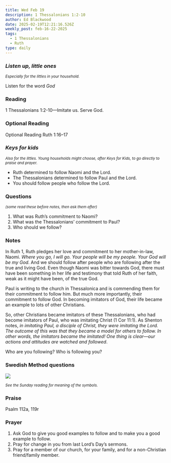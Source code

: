 ```yaml
---
title: Wed Feb 19
description: 1 Thessalonians 1:2-10
author: Ed Blackwood
date: 2025-02-19T12:21:16.526Z
weekly_post: feb-16-22-2025
tags:
  - 1 Thessalonians
  - Ruth
type: daily
---
```

### *Listen up, little ones*

<div><small><i>Especially for the littles in your household.</i></small></div>

Listen for the word *God*

### Reading

1 Thessalonians 1:2-10—Imitate us. Serve God.

### O﻿ptional Reading

Optional Reading Ruth 1:16–17

### *Keys for kids*

<div><small><i>Also for the littles. Young households might choose, after Keys for Kids, to go directly to praise and prayer.</i></small></div>

* Ruth determined to follow Naomi and the Lord.
* The Thessalonians determined to follow Paul and the Lord.
* You should follow people who follow the Lord.

### Questions

<div><small><i>(some read these before notes, then ask them after)</i></small></div>

1. What was Ruth’s commitment to Naomi?
2. What was the Thessalonians’ commitment to Paul?
3. Who should we follow?

### Notes

In Ruth 1, Ruth pledges her love and commitment to her mother-in-law, Naomi. *Where you go, I will go. Your people will be my people. Your God will be my God*. And we should follow after people who are following after the true and living God. Even though Naomi was bitter towards God, there must have been something in her life and testimony that told Ruth of her faith, weak as it might have been, of the true God.

Paul is writing to the church in Thessalonica and is commending them for their commitment to follow him. But much more importantly, their commitment to follow God. In becoming imitators of God, their life became an example to lots of other Christians. 

So, other Christians became imitators of these Thessalonians, who had become imitators of Paul, who was imitating Christ (1 Cor 11:1). As Shenton notes, *in imitating Paul, a disciple of Christ, they were imitating the Lord. The outcome of this was that they became a model for others to follow. In other words, the imitators became the imitated! One thing is clear—our actions and attitudes are watched and followed*.

Who are you following? Who is following you?

### Swedish Method questions

![](/static/img/family_worship_study_ed-swedish_questions.png)

<div><small><i>See the Sunday reading for meaning of the symbols.</i></small></div>

### Praise

P﻿salm 112a, 119r

### Prayer

1. Ask God to give you good examples to follow and to make you a good example to follow.
2. Pray for change in you from last Lord’s Day’s sermons.
3. Pray for a member of our church, for your family, and for a non-Christian friend/family member.